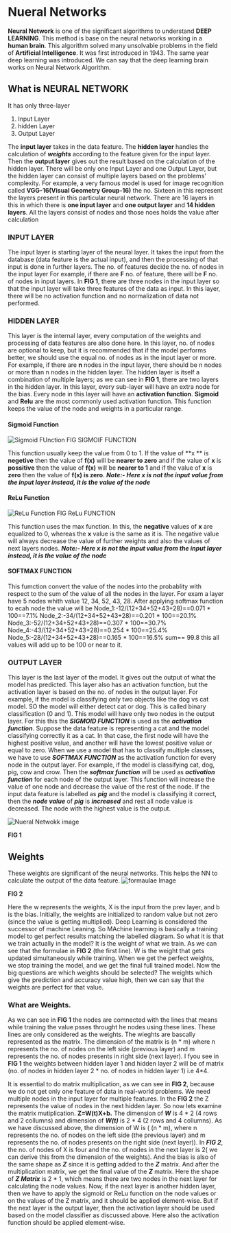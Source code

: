 # Nueral Networks
**Neural Network** is one of the significant algorithms to understand **DEEP LEARNING**. This method is base on the neural networks working in a **human brain**.
This algorithm solved many unsolvable problems in the field of **Artificial Intelligence**.
It was first introduced in  1943. The same year deep learning was introduced. We can say that the deep learning brain works on Neural Network Algorithm.

## What is NEURAL NETWORK
It has only three-layer 
1. Input Layer
2. hidden Layer
3. Output Layer

The **input layer** takes in the data feature. The **hidden layer** handles the calculation of ***weights*** according to the feature given for the input layer. Then the **output layer** gives out the result based on the calculation of the hidden layer.
There will be only one Input Layer and one Output Layer, but the hidden layer can consist of multiple layers based on the problems' complexity.
For example, a very famous model is used for image recognition called **VGG-16(Visual Geometry Group-16)** the no. Sixteen in this represent the layers present in this particular neural network.
There are 16 layers in this in which there is **one input layer** and **one output layer** and **14 hidden layers**.
All the layers consist of nodes and those noes holds the value after calculation
### INPUT LAYER
The input layer is starting layer of the neural layer. It takes the input from the database (data feature is the actual input), and then the processing of that input is done in further layers. 
The no. of features decide the no. of nodes in the input layer 
For example, if there are **F** no. of feature, there will be **F** no. of nodes in input layers.
In **FIG 1**, there are three nodes in the input layer so that the input layer will take three features of the data as input.
In this layer, there will be no activation function and no normalization of data not performed. 
### HIDDEN LAYER
This layer is the internal layer, every computation of the weights and processing of data features are also done here.
In this layer, no. of nodes are optional to keep, but it is recommended that if the model performs better, we should use the equal no. of nodes as in the input layer or more.
For example, if there are **n** nodes in the input layer, there should be n nodes or more than n nodes in the hidden layer.
The hidden layer is itself a combination of multiple layers; as we can see in **FIG 1**, there are two layers in the hidden layer.
In this layer, every sub-layer will have an extra node for the bias.
Every node in this layer will have an **activation function**. **Sigmoid** and **Relu** are the most commonly used activation function. This function keeps the value of the node and weights in a particular range.


#### Sigmoid Function
![Sigmoid FUnction](https://analyticsindiamag.com/wp-content/uploads/2018/01/sigmoid-equation.png)
FIG SIGMOIF FUNCTION

This function usually keep the value from 0 to 1. If the value of **x ** is **negetive** then the value of **f(x)** will be **nearer to zero** and if the value of **x** is       **possitive** then the value of **f(x)** will be **nearer to 1** and if the value of **x** is **zero** then the value of **f(x) is zero**.
***Note:- Here x is not the input value from the input layer instead, it is the value of the node***

#### ReLu Function
![ReLu Function](https://i0.wp.com/highontechs.com/wp-content/uploads/2020/06/activation-functions3-3.jpg?resize=351%2C232&ssl=1)
FIG ReLu FUNCTION

This function uses the max function. In this, the **negative** values of **x** are equalized to 0, whereas the **x** value is the same as it is. The negative value will always decrease the value of further weights and also the values of next layers nodes.
***Note:- Here x is not the input value from the input layer instead, it is the value of the node***

#### SOFTMAX FUNCTION
This fumction convert the value of the nodes into the probablity with respect to the sum of the value of all the nodes in the layer.
For exam a layer have 5 nodes whith value 12, 34, 52, 43, 28. After applying softmax function to ecah node the value will be 
Node_1:-12/(12+34+52+43+28)==0.071 * 100==7.1%
Node_2:-34/(12+34+52+43+28)==0.201 * 100==20.1%
Node_3:-52/(12+34+52+43+28)==0.307 * 100==30.7%
Node_4:-43/(12+34+52+43+28)==0.254 * 100==25.4%
Node_5:-28/(12+34+52+43+28)==0.165 * 100==16.5%
sum==                                     99.8
this all values will add up to be 100 or near to it.

### OUTPUT LAYER
This layer is the last layer of the model. It gives out the output of what the model has predicted. This layer also has an activation function, but the activation layer is based on the no. of nodes in the output layer. 
For example, if the model is classifying only two objects like the dog vs cat model. SO the model will either detect cat or dog. This is called binary classification (0 and 1).
This model will have only two nodes in the output layer. 
For this this the ***SIGMOID FUNCTION*** is used as the ***activation function***. Suppose the data feature is representing a cat and the model classifying correctly it as a cat. In that case, the first node will have the highest positive value, and another will have the lowest positive value or equal to zero.
When we use a model that has to classify multiple classes, we have to use ***SOFTMAX FUNCTION*** as the activation function for every node in the output layer.
For example, if the model is classifying cat, dog, pig, cow and crow. Then the ***softmax function*** will be used as ***activation function*** for each node of the output layer.
This function will increase the value of one node and decrease the value of the rest of the node. If the input data feature is labelled as ***pig*** and the model is classifying it correct, then the ***node value*** of ***pig*** is ***increased*** and rest all node value is decreased. The node with the highest value is the output.


![Nueral Netwokk image](https://icdn.digitaltrends.com/image/digitaltrends/artificial_neural_network_1-327x238.jpg)


**FIG 1**

## Weights
These weights are significant of the neural networks. This helps the NN to calculate the output of the data feature. 
![formaulae Image](https://cdn.analyticsvidhya.com/wp-content/uploads/2020/02/Screenshot-from-2020-02-03-22-14-21.png)

**FIG 2**

Here the w represents the weights, X is the input from the prev layer, and b is the bias. 
Initially, the weights are initialized to random value but not zero (since the value is getting multiplied).
Deep Learning is considered the successor of machine Leaning. So MAchine learning is basically a training model to get perfect results matching the labelled diagram.
So what it is that we train actually in the model? It is the weight of what we train.
As we can see that the formulae in **FIG 2** (the first line). 
W is the weight that gets updated simultaneously while training. 
When we get the perfect weights, we stop training the model, and we get the final full trained model. 
Now the big questions are which weights should be selected?
The weights which give the prediction and accuracy value high, then we can say that the weights are perfect for that value.

### What are Weights.
As we can see in **FIG 1** the nodes are comnected with the lines that means while training the value psses throught he nodes using these lines.
These lines are only considered as the weights. The wieghts are bascally represented as the matrix. The dimension of the matrix is (n * m) where n represents the no. of nodes on the left side (previous layer) and m represents the no. of nodes presents in right side (next layer). 
I fyou see in **FIG 1** the weights between hidden layer 1 and hidden layer 2 will be of matrix (no. of nodes in hidden layer 2 * no. of nodes in hidden layer 1) i.e  4*4.

It is essential to do matrix multiplication, as we can see in **FIG 2**, because we do not get only one feature of data in real-world problems.
We need multiple nodes in the input layer for multiple features.
In the **FIG 2** the Z represents the value of nodes in the next hidden layer.
So now lets examine the matrix mutiplication.
**Z=W(t)X+b.**
The dimension of ***W*** is 4 * 2 (4 rows and 2 collumns) and dimension of ***W(t)*** is 2 * 4 (2 rows and 4 collumns).
As we have discussed above, the dimension of W is ( (n * m), where n represents the no. of nodes on the left side (the previous layer) and m represents the no. of nodes presents on the right side (next layer)). In ***FIG 2***, the no. of nodes of X is four and the no. of nodes in the next layer is 2( we can derive this from the dimension of the weights).
And the bias is also of the same shape as ***Z*** since it is getting added to the ***Z*** matrix.
And after the multiplication matrix, we get the final value of the ***Z*** matrix. Here the shape of ***Z Matrix*** is 2 * 1, which means there are two nodes in the next layer for calculating the node values.
Now, if the next layer is another hidden layer, then we have to apply the sigmoid or ReLu function on the node values or on the values of the Z matrix, and it should be applied element-wise.
But if the next layer is the output layer, then the activation layer should be used based on the model classifier as discussed above. Here also the activation function should be applied element-wise.
